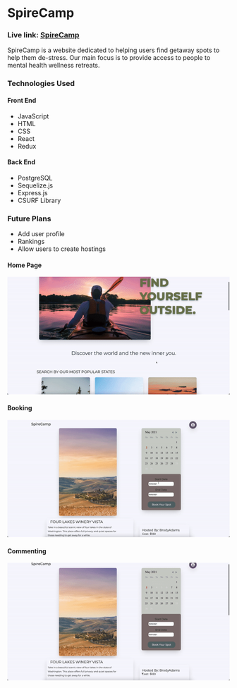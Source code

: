 # SpireCamp

### Live link: [SpireCamp](https://spirecamp.herokuapp.com/)

SpireCamp is a website dedicated to helping users find getaway spots to help them de-stress. Our main focus is to provide access to people to mental health wellness retreats.

### Technologies Used
#### Front End
* JavaScript
* HTML
* CSS
* React
* Redux

#### Back End
* PostgreSQL
* Sequelize.js
* Express.js
* CSURF Library

### Future Plans
* Add user profile
* Rankings
* Allow users to create hostings

#### Home Page
![splash page](splashpage.gif)

#### Booking
![booking](booking.gif)

#### Commenting
![comments](commenting.gif)
